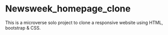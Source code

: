 # Newsweek_homepage_clone
This is a microverse solo project to clone a responsive website using HTML, bootstrap &amp; CSS.
